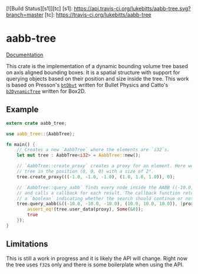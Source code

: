 [![Build Status][s1]][tc]
[s1]: https://api.travis-ci.org/lukebitts/aabb-tree.svg?branch=master
[tc]: https://travis-ci.org/lukebitts/aabb-tree

# aabb-tree

[Documentation][docs]

[docs]: http://lukebitts.github.io/docs/aabb-tree/aabb_tree/

This crate is the implementation of a dynamic bounding volume tree based on
axis aligned bounding boxes. It is a spatial structure with support for
querying objects based on their position and size inside the tree.
This work is based on Presson's [`btDbvt`][btdbvt] written for Bullet Physics and
Catto's [`b2DynamicTree`][b2d] written for Box2D.

[btdbvt]: http://bulletphysics.org/Bullet/BulletFull/btDbvt_8cpp.html
[b2d]: https://github.com/behdad/box2d/blob/master/Box2D/Box2D/Collision/b2DynamicTree.cpp

## Example

```rust
extern crate aabb_tree;

use aabb_tree::{AabbTree};

fn main() {
	// Creates a new `AabbTree` where the elements are `i32`s.
	let mut tree : AabbTree<i32> = AabbTree::new();

	// `AabbTree::create_proxy` creates a proxy for an element. Here we are adding the number 0 to the
	// tree in the position (0, 0, 0) with a size of 2³.
	tree.create_proxy(((-1.0, -1.0, -1.0), (1.0, 1.0, 1.0)), 0);

	// `AabbTree::query_aabb` finds every node inside the AABB ((-10.0, -10.0, -10.0), (10.0, 10.0, 10.0))
	// and calls a callback for each result. The callback function returns
	// a `boolean` indicating whether the search should continue or not.
	tree.query_aabb(&((-10.0, -10.0, -10.0), (10.0, 10.0, 10.0)), |proxy|{
		assert_eq!(tree.user_data(proxy), Some(&0));
		true
	});
}
```

## Limitations

This is still a work in progress and it is likely the API will change. Right now
the tree uses `f32`s only and there is some boilerplate when using the API.
